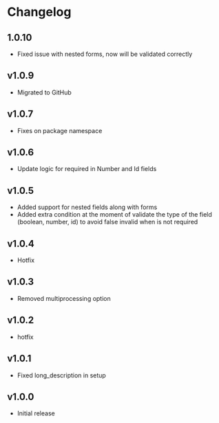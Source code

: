 # Changelog
## 1.0.10
- Fixed issue with nested forms, now will be validated correctly

## v1.0.9
- Migrated to GitHub

## v1.0.7
- Fixes on package namespace

## v1.0.6
* Update logic for required in Number and Id fields

## v1.0.5
* Added support for nested fields along with forms
* Added extra condition at the moment of validate the type of the field (boolean, number, id) to avoid false invalid when is not required

## v1.0.4
* Hotfix

## v1.0.3
* Removed multiprocessing option

## v1.0.2
* hotfix

## v1.0.1
* Fixed long_description in setup

## v1.0.0
* Initial release
